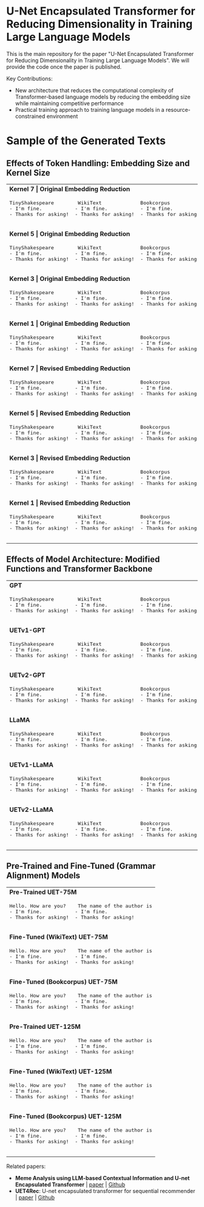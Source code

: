# U-Net Encapsulated Transformer for Reducing Dimensionality in Training Large Language Models

This is the main repository for the paper "U-Net Encapsulated Transformer for Reducing Dimensionality in Training Large Language Models". We will provide the code once the paper is published.

Key Contributions:
- New architecture that reduces the computational complexity of Transformer-based language models by reducing the embedding size while maintaining competitive performance
- Practical training approach to training language models in a resource-constrained environment

# Sample of the Generated Texts

## Effects of Token Handling: Embedding Size and Kernel Size
<table>
  <tr>
    <td colspan="3"><b>Kernel 7 | Original Embedding Reduction</b></td>
  </tr>
  <tr>
    <td>
      <pre>
TinyShakespeare
- I'm fine.
- Thanks for asking!
      </pre>
    </td>
    <td>
      <pre>
 WikiText
- I'm fine.
- Thanks for asking!
      </pre>
    </td>
    <td>
      <pre>
Bookcorpus
- I'm fine.
- Thanks for asking!
      </pre>
    </td>
  </tr>
  <tr>
    <td colspan="3"><b>Kernel 5 | Original Embedding Reduction</b></td>
  </tr>
  <tr>
    <td>
      <pre>
TinyShakespeare
- I'm fine.
- Thanks for asking!
      </pre>
    </td>
    <td>
      <pre>
 WikiText
- I'm fine.
- Thanks for asking!
      </pre>
    </td>
    <td>
      <pre>
Bookcorpus
- I'm fine.
- Thanks for asking!
      </pre>
    </td>
  </tr>
  <tr>
    <td colspan="3"><b>Kernel 3 | Original Embedding Reduction</b></td>
  </tr>
  <tr>
    <td>
      <pre>
TinyShakespeare
- I'm fine.
- Thanks for asking!
      </pre>
    </td>
    <td>
      <pre>
 WikiText
- I'm fine.
- Thanks for asking!
      </pre>
    </td>
    <td>
      <pre>
Bookcorpus
- I'm fine.
- Thanks for asking!
      </pre>
    </td>
  </tr>
  <tr>
    <td colspan="3"><b>Kernel 1 | Original Embedding Reduction</b></td>
  </tr>
  <tr>
    <td>
      <pre>
TinyShakespeare
- I'm fine.
- Thanks for asking!
      </pre>
    </td>
    <td>
      <pre>
 WikiText
- I'm fine.
- Thanks for asking!
      </pre>
    </td>
    <td>
      <pre>
Bookcorpus
- I'm fine.
- Thanks for asking!
      </pre>
    </td>
  </tr>
  <tr>
    <td colspan="3"><b>Kernel 7 | Revised Embedding Reduction</b></td>
  </tr>
  <tr>
    <td>
      <pre>
TinyShakespeare
- I'm fine.
- Thanks for asking!
      </pre>
    </td>
    <td>
      <pre>
 WikiText
- I'm fine.
- Thanks for asking!
      </pre>
    </td>
    <td>
      <pre>
Bookcorpus
- I'm fine.
- Thanks for asking!
      </pre>
    </td>
  </tr>
  <tr>
    <td colspan="3"><b>Kernel 5 | Revised Embedding Reduction</b></td>
  </tr>
  <tr>
    <td>
      <pre>
TinyShakespeare
- I'm fine.
- Thanks for asking!
      </pre>
    </td>
    <td>
      <pre>
 WikiText
- I'm fine.
- Thanks for asking!
      </pre>
    </td>
    <td>
      <pre>
Bookcorpus
- I'm fine.
- Thanks for asking!
      </pre>
    </td>
  </tr>
  <tr>
    <td colspan="3"><b>Kernel 3 | Revised Embedding Reduction</b></td>
  </tr>
  <tr>
    <td>
      <pre>
TinyShakespeare
- I'm fine.
- Thanks for asking!
      </pre>
    </td>
    <td>
      <pre>
 WikiText
- I'm fine.
- Thanks for asking!
      </pre>
    </td>
    <td>
      <pre>
Bookcorpus
- I'm fine.
- Thanks for asking!
      </pre>
    </td>
  </tr>
  <tr>
    <td colspan="3"><b>Kernel 1 | Revised Embedding Reduction</b></td>
  </tr>
  <tr>
    <td>
      <pre>
TinyShakespeare
- I'm fine.
- Thanks for asking!
      </pre>
    </td>
    <td>
      <pre>
 WikiText
- I'm fine.
- Thanks for asking!
      </pre>
    </td>
    <td>
      <pre>
Bookcorpus
- I'm fine.
- Thanks for asking!
      </pre>
    </td>
  </tr>
</table>

## Effects of Model Architecture: Modified Functions and Transformer Backbone
<table>
  <tr>
    <td colspan="3"><b>GPT</b></td>
  </tr>
  <tr>
    <td>
      <pre>
TinyShakespeare
- I'm fine.
- Thanks for asking!
      </pre>
    </td>
    <td>
      <pre>
 WikiText
- I'm fine.
- Thanks for asking!
      </pre>
    </td>
    <td>
      <pre>
Bookcorpus
- I'm fine.
- Thanks for asking!
      </pre>
    </td>
  </tr>
  <tr>
    <td colspan="3"><b>UETv1-GPT</b></td>
  </tr>
  <tr>
    <td>
      <pre>
TinyShakespeare
- I'm fine.
- Thanks for asking!
      </pre>
    </td>
    <td>
      <pre>
 WikiText
- I'm fine.
- Thanks for asking!
      </pre>
    </td>
    <td>
      <pre>
Bookcorpus
- I'm fine.
- Thanks for asking!
      </pre>
    </td>
  </tr>
  <tr>
    <td colspan="3"><b>UETv2-GPT</b></td>
  </tr>
  <tr>
    <td>
      <pre>
TinyShakespeare
- I'm fine.
- Thanks for asking!
      </pre>
    </td>
    <td>
      <pre>
 WikiText
- I'm fine.
- Thanks for asking!
      </pre>
    </td>
    <td>
      <pre>
Bookcorpus
- I'm fine.
- Thanks for asking!
      </pre>
    </td>
  </tr>
  <tr>
    <td colspan="3"><b>LLaMA</b></td>
  </tr>
  <tr>
    <td>
      <pre>
TinyShakespeare
- I'm fine.
- Thanks for asking!
      </pre>
    </td>
    <td>
      <pre>
 WikiText
- I'm fine.
- Thanks for asking!
      </pre>
    </td>
    <td>
      <pre>
Bookcorpus
- I'm fine.
- Thanks for asking!
      </pre>
    </td>
  </tr>
  <tr>
    <td colspan="3"><b>UETv1-LLaMA</b></td>
  </tr>
  <tr>
    <td>
      <pre>
TinyShakespeare
- I'm fine.
- Thanks for asking!
      </pre>
    </td>
    <td>
      <pre>
 WikiText
- I'm fine.
- Thanks for asking!
      </pre>
    </td>
    <td>
      <pre>
Bookcorpus
- I'm fine.
- Thanks for asking!
      </pre>
    </td>
  </tr>
  <tr>
    <td colspan="3"><b>UETv2-LLaMA</b></td>
  </tr>
  <tr>
    <td>
      <pre>
TinyShakespeare
- I'm fine.
- Thanks for asking!
      </pre>
    </td>
    <td>
      <pre>
 WikiText
- I'm fine.
- Thanks for asking!
      </pre>
    </td>
    <td>
      <pre>
Bookcorpus
- I'm fine.
- Thanks for asking!
      </pre>
    </td>
  </tr>
</table>

## Pre-Trained and Fine-Tuned (Grammar Alignment) Models
<table>
  <tr>
    <td colspan="3"><b>Pre-Trained UET-75M</b></td>
  </tr>
  <tr>
    <td>
      <pre>
Hello. How are you?
- I'm fine.
- Thanks for asking!
      </pre>
    </td>
    <td>
      <pre>
 The name of the author is
- I'm fine.
- Thanks for asking!
      </pre>
    </td>
  </tr>
  <tr>
    <td colspan="3"><b>Fine-Tuned (WikiText) UET-75M</b></td>
  </tr>
  <tr>
    <td>
      <pre>
Hello. How are you?
- I'm fine.
- Thanks for asking!
      </pre>
    </td>
    <td>
      <pre>
 The name of the author is
- I'm fine.
- Thanks for asking!
      </pre>
    </td>
  </tr>
  <tr>
    <td colspan="3"><b>Fine-Tuned (Bookcorpus) UET-75M</b></td>
  </tr>
  <tr>
    <td>
      <pre>
Hello. How are you?
- I'm fine.
- Thanks for asking!
      </pre>
    </td>
    <td>
      <pre>
 The name of the author is
- I'm fine.
- Thanks for asking!
      </pre>
    </td>
  </tr>
  <tr>
    <td colspan="3"><b>Pre-Trained UET-125M</b></td>
  </tr>
  <tr>
    <td>
      <pre>
Hello. How are you?
- I'm fine.
- Thanks for asking!
      </pre>
    </td>
    <td>
      <pre>
 The name of the author is
- I'm fine.
- Thanks for asking!
      </pre>
    </td>
  </tr>
  <tr>
    <td colspan="3"><b>Fine-Tuned (WikiText) UET-125M</b></td>
  </tr>
  <tr>
    <td>
      <pre>
Hello. How are you?
- I'm fine.
- Thanks for asking!
      </pre>
    </td>
    <td>
      <pre>
 The name of the author is
- I'm fine.
- Thanks for asking!
      </pre>
    </td>
  </tr>
  <tr>
    <td colspan="3"><b>Fine-Tuned (Bookcorpus) UET-125M</b></td>
  </tr>
  <tr>
    <td>
      <pre>
Hello. How are you?
- I'm fine.
- Thanks for asking!
      </pre>
    </td>
    <td>
      <pre>
 The name of the author is
- I'm fine.
- Thanks for asking!
      </pre>
    </td>
  </tr>

</table>

Related papers:
- **Meme Analysis using LLM-based Contextual Information and U-net Encapsulated Transformer** | [paper](https://ieeexplore.ieee.org/document/10589379) | [Github](https://github.com/ignaciomarvinjohn/meme-uet-hmt)
- **UET4Rec**: U-net encapsulated transformer for sequential recommender | [paper](https://www.sciencedirect.com/science/article/pii/S0957417424016488) | [Github](https://github.com/ignaciomarvinjohn/uet4rec)
